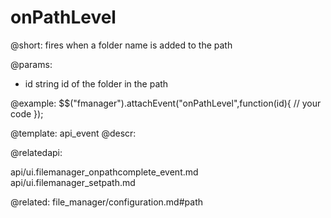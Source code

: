 onPathLevel
=============


@short: fires when a folder name is added to the path
	

@params:

- id		string		id of the folder in the path

@example:
$$("fmanager").attachEvent("onPathLevel",function(id){
    // your code
});

@template:	api_event
@descr:

@relatedapi:

api/ui.filemanager_onpathcomplete_event.md
api/ui.filemanager_setpath.md

@related:
file_manager/configuration.md#path